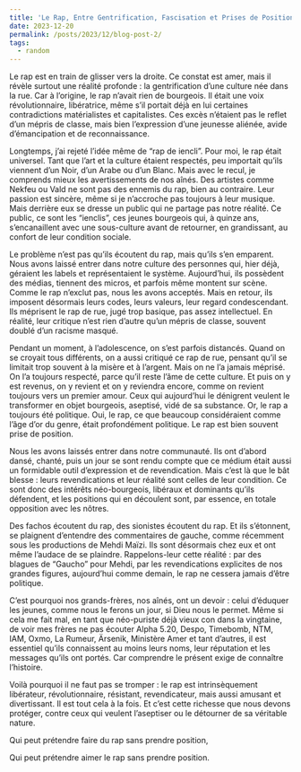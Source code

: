```yaml
---
title: 'Le Rap, Entre Gentrification, Fascisation et Prises de Position'
date: 2023-12-20
permalink: /posts/2023/12/blog-post-2/
tags:
  - random
---
```


Le rap est en train de glisser vers la droite. Ce constat est amer, mais il révèle surtout une réalité profonde : la gentrification d’une culture née dans la rue. Car à l’origine, le rap n’avait rien de bourgeois. Il était une voix révolutionnaire, libératrice, même s’il portait déjà en lui certaines contradictions matérialistes et capitalistes. Ces excès n’étaient pas le reflet d’un mépris de classe, mais bien l’expression d’une jeunesse aliénée, avide d’émancipation et de reconnaissance.

Longtemps, j’ai rejeté l’idée même de “rap de iencli”. Pour moi, le rap était universel. Tant que l’art et la culture étaient respectés, peu importait qu’ils viennent d’un Noir, d’un Arabe ou d’un Blanc. Mais avec le recul, je comprends mieux les avertissements de nos aînés. Des artistes comme Nekfeu ou Vald ne sont pas des ennemis du rap, bien au contraire. Leur passion est sincère, même si je n’accroche pas toujours à leur musique. Mais derrière eux se dresse un public qui ne partage pas notre réalité. Ce public, ce sont les “ienclis”, ces jeunes bourgeois qui, à quinze ans, s’encanaillent avec une sous-culture avant de retourner, en grandissant, au confort de leur condition sociale.

Le problème n’est pas qu’ils écoutent du rap, mais qu’ils s’en emparent. Nous avons laissé entrer dans notre culture des personnes qui, hier déjà, géraient les labels et représentaient le système. Aujourd’hui, ils possèdent des médias, tiennent des micros, et parfois même montent sur scène. Comme le rap n’exclut pas, nous les avons acceptés. Mais en retour, ils imposent désormais leurs codes, leurs valeurs, leur regard condescendant. Ils méprisent le rap de rue, jugé trop basique, pas assez intellectuel. En réalité, leur critique n’est rien d’autre qu’un mépris de classe, souvent doublé d’un racisme masqué.

Pendant un moment, à l’adolescence, on s’est parfois distancés. Quand on se croyait tous différents, on a aussi critiqué ce rap de rue, pensant qu’il se limitait trop souvent à la misère et à l’argent. Mais on ne l’a jamais méprisé. On l’a toujours respecté, parce qu’il reste l’âme de cette culture. Et puis on y est revenus, on y revient et on y reviendra encore, comme on revient toujours vers un premier amour. Ceux qui aujourd’hui le dénigrent veulent le transformer en objet bourgeois, aseptisé, vidé de sa substance. Or, le rap a toujours été politique. Oui, le rap, ce que beaucoup considéraient comme l’âge d’or du genre, était profondément politique. Le rap est bien souvent prise de position. 

Nous les avons laissés entrer dans notre communauté. Ils ont d’abord dansé, chanté, puis un jour se sont rendu compte que ce médium était aussi un formidable outil d’expression et de revendication. Mais c’est là que le bât blesse : leurs revendications et leur réalité sont celles de leur condition. Ce sont donc des intérêts néo-bourgeois, libéraux et dominants qu’ils défendent, et les positions qui en découlent sont, par essence, en totale opposition avec les nôtres.

Des fachos écoutent du rap, des sionistes écoutent du rap. Et ils s’étonnent, se plaignent d’entendre des commentaires de gauche, comme récemment sous les productions de Mehdi Maïzi. Ils sont désormais chez eux et ont même l’audace de se plaindre. Rappelons-leur cette réalité : par des blagues de “Gaucho” pour Mehdi, par les revendications explicites de nos grandes figures, aujourd’hui comme demain, le rap ne cessera jamais d’être politique.

C’est pourquoi nos grands-frères, nos aînés, ont un devoir : celui d’éduquer les jeunes, comme nous le ferons un jour, si Dieu nous le permet. Même si cela me fait mal, en tant que néo-puriste déjà vieux con dans la vingtaine, de voir mes frères ne pas écouter Alpha 5.20, Despo, Timebomb, NTM, IAM, Oxmo, La Rumeur, Ärsenik, Ministère Amer et tant d’autres, il est essentiel qu’ils connaissent au moins leurs noms, leur réputation et les messages qu’ils ont portés. Car comprendre le présent exige de connaître l’histoire.

Voilà pourquoi il ne faut pas se tromper : le rap est intrinsèquement libérateur, révolutionnaire, résistant, revendicateur, mais aussi amusant et divertissant. Il est tout cela à la fois. Et c’est cette richesse que nous devons protéger, contre ceux qui veulent l’aseptiser ou le détourner de sa véritable nature.

Qui peut prétendre faire du rap sans prendre position,

Qui peut prétendre aimer le rap sans prendre position.
